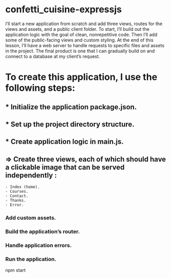 # confetti_cuisine-expressjs
I’ll start a new application from scratch and add three views, routes for the views and assets, and a public client folder. To start, I’ll build out the application logic with the goal of clean, nonrepetitive code. Then I’ll add some of the public-facing views and custom styling. At the end of this lesson, I’ll have a web server to handle requests to specific files and assets in the project. The final product is one that I can gradually build on and connect to a database at my client’s request.
# To create this application, I use the following steps:
## * Initialize the application package.json.
## * Set up the project directory structure.
## * Create application logic in main.js.
## => Create three views, each of which should have a clickable image that can be served independently :
    - Index (home).
    - Courses.
    - Contact.
    - Thanks.
    - Error.
### Add custom assets.
### Build the application’s router.
### Handle application errors.
### Run the application.
npm start
